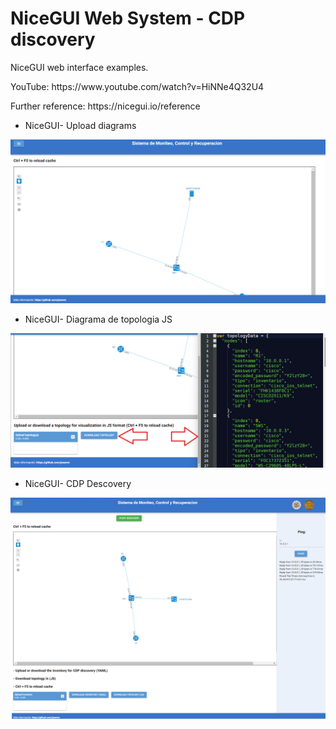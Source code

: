 # NiceGUI Web System - CDP discovery
NiceGUI web interface examples. 
<p> </p>
YouTube: <href src='https://www.youtube.com/watch?v=HiNNe4Q32U4'>https://www.youtube.com/watch?v=HiNNe4Q32U4 </href>
<p> </p>
Further reference: <href src='https://nicegui.io/reference'>https://nicegui.io/reference </href>
<p> </p>

- NiceGUI- Upload diagrams

<img src="/imgs/sistema principal.png">

- NiceGUI- Diagrama de topologia JS

<img src="/imgs/topologyjs.png">

- NiceGUI- CDP Descovery

<img src="/imgs/Sistema_ping.png">

